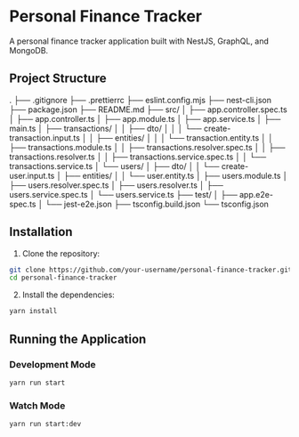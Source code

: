 # Personal Finance Tracker

A personal finance tracker application built with NestJS, GraphQL, and MongoDB.

## Project Structure
.
├── .gitignore
├── .prettierrc
├── eslint.config.mjs
├── nest-cli.json
├── package.json
├── README.md
├── src/
│   ├── app.controller.spec.ts
│   ├── app.controller.ts
│   ├── app.module.ts
│   ├── app.service.ts
│   ├── main.ts
│   ├── transactions/
│   │   ├── dto/
│   │   │   └── create-transaction.input.ts
│   │   ├── entities/
│   │   │   └── transaction.entity.ts
│   │   ├── transactions.module.ts
│   │   ├── transactions.resolver.spec.ts
│   │   ├── transactions.resolver.ts
│   │   ├── transactions.service.spec.ts
│   │   └── transactions.service.ts
│   └── users/
│       ├── dto/
│       │   └── create-user.input.ts
│       ├── entities/
│       │   └── user.entity.ts
│       ├── users.module.ts
│       ├── users.resolver.spec.ts
│       ├── users.resolver.ts
│       ├── users.service.spec.ts
│       └── users.service.ts
├── test/
│   ├── app.e2e-spec.ts
│   └── jest-e2e.json
├── tsconfig.build.json
└── tsconfig.json

## Installation

1. Clone the repository:
```bash
git clone https://github.com/your-username/personal-finance-tracker.git
cd personal-finance-tracker
```

2. Install the dependencies:
```bash
yarn install
```

## Running the Application

### Development Mode
```bash
yarn run start
```

### Watch Mode
```bash
yarn run start:dev
```

